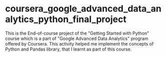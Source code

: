 # coursera_google_advanced_data_analytics_python_final_project
This is the End-of-course project of the "Getting Started with Python" course which is a part of "Google Advanced Data Analytics" program offered by Coursera. This activity helped me implement the concepts of Python and Pandas library, that I learnt as part of this course. 
